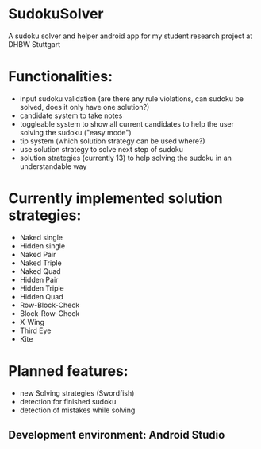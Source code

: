 # SudokuSolver
A sudoku solver and helper android app for my student research project at DHBW Stuttgart

# Functionalities:
- input sudoku validation (are there any rule violations, can sudoku be solved, does it only have one solution?)
- candidate system to take notes
- toggleable system to show all current candidates to help the user solving the sudoku ("easy mode")
- tip system (which solution strategy can be used where?)
- use solution strategy to solve next step of sudoku 
- solution strategies (currently 13) to help solving the sudoku in an understandable way

# Currently implemented solution strategies:
- Naked single
- Hidden single
- Naked Pair
- Naked Triple
- Naked Quad
- Hidden Pair
- Hidden Triple
- Hidden Quad
- Row-Block-Check
- Block-Row-Check
- X-Wing
- Third Eye
- Kite

# Planned features:
- new Solving strategies (Swordfish)
- detection for finished sudoku
- detection of mistakes while solving

## Development environment: Android Studio
